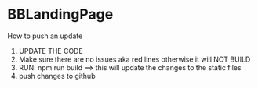 
# BBLandingPage

How to push an update

1. UPDATE THE CODE
2. Make sure there are no issues aka red lines otherwise it will NOT BUILD
3. RUN: npm run build ==> this will update the changes to the static files
4. push changes to github
